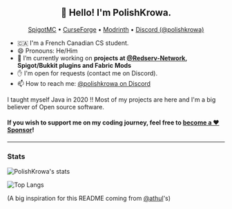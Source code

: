 <h2 align="center">👋 Hello! I'm PolishKrowa.</h2>
<p align="center">
  <a href="https://www.spigotmc.org/resources/authors/polishkrowa.316048/">SpigotMC</a> •
  <a href="https://www.curseforge.com/members/polishkrowa/projects">CurseForge</a> •
  <a href="https://modrinth.com/user/Mrredstone5230">Modrinth</a> •
  <a href="https://discordapp.com/users/221640574048927756">Discord (@polishkrowa)</a>
</p>

- 🇨🇦 I'm a French Canadian CS student.
- 😄 Pronouns: He/Him
- 🔭 I’m currently working on **projects at [@Redserv-Network](https://github.com/redserv-network), Spigot/Bukkit plugins and Fabric Mods**
- ✋ I'm open for requests (contact me on Discord).
- 📫 How to reach me: [@polishkrowa on Discord](https://discordapp.com/users/221640574048927756)


 I taught myself Java in 2020 !! Most of my projects are here and I'm a big believer of Open source software.
 
 #### If you wish to support me on my coding journey, feel free to [become a ❤️ Sponsor](https://github.com/sponsors/Mrredstone5230)!


-------
### Stats
![PolishKrowa's stats](https://github-readme-stats.vercel.app/api/?username=Mrredstone5230&show_icons=true&title_color=fff&icon_color=79ff97&text_color=9f9f9f&bg_color=151515&hide_rank=true)

![Top Langs](https://github-readme-stats.vercel.app/api/top-langs/?username=Mrredstone5230&layout=compact&show_icons=true&title_color=fff&icon_color=79ff97&text_color=9f9f9f&bg_color=151515)



(A big inspiration for this README coming from [@athul](https://github.com/athul)'s)
<!--
**Mrredstone5230/Mrredstone5230** is a ✨ _special_ ✨ repository because its `README.md` (this file) appears on your GitHub profile.

Here are some ideas to get you started:

- 🔭 I’m currently working on ...
- 🌱 I’m currently learning ...
- 👯 I’m looking to collaborate on ...
- 🤔 I’m looking for help with ...
- 💬 Ask me about ...
- 📫 How to reach me: ...
- 😄 Pronouns: ...
- ⚡ Fun fact: ...
-->

